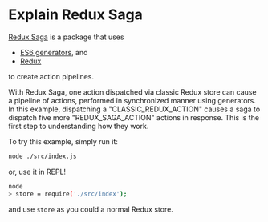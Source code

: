 # Explain Redux Saga

[Redux Saga](https://github.com/redux-saga/redux-saga) is a package that uses

- [ES6 generators](https://developer.mozilla.org/en-US/docs/Web/JavaScript/Guide/Iterators_and_Generators), and
- [Redux](https://github.com/reactjs/redux)

to create action pipelines.

With Redux Saga, one action dispatched via classic Redux store can cause a pipeline of actions, performed in synchronized manner using generators. In this example, dispatching a "CLASSIC_REDUX_ACTION" causes a saga to dispatch five more "REDUX_SAGA_ACTION" actions in response. This is the first step to understanding how they work.

To try this example, simply run it:

```bash
node ./src/index.js
```

or, use it in REPL!

```bash
node
> store = require('./src/index');
```

and use `store` as you could a normal Redux store.
